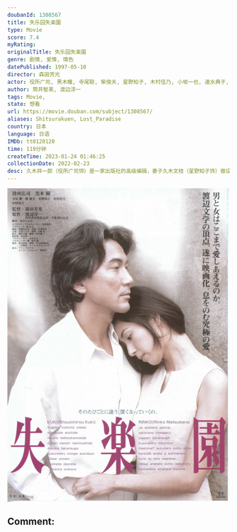 ```yaml
---
doubanId: 1308567
title: 失乐园失楽園
type: Movie
score: 7.4
myRating: 
originalTitle: 失乐园失楽園
genre: 剧情, 爱情, 情色
datePublished: 1997-05-10
director: 森田芳光
actor: 役所广司, 黑木瞳, 寺尾聪, 柴俊夫, 星野知子, 木村佳乃, 小坂一也, 速水典子, 原千晶, 村上淳
author: 筒井智美, 渡边淳一
tags: Movie, 
state: 想看
url: https://movie.douban.com/subject/1308567/
aliases: Shitsurakuen, Lost_Paradise
country: 日本
language: 日语
IMDb: tt0120120
time: 119分钟
createTime: 2023-01-24 01:46:25
collectionDate: 2022-02-23
desc: 久木祥一郎（役所广司饰）是一家出版社的高级编辑，妻子久木文枝（星野知子饰）做设计陶制品，已成年的女儿在医院工作，很少回家。祥一朗感到家庭生活乏味，夫妻间总是客客气气。祥一郎有个情人，业余书法教师松原...
---
```


![image](assets/p2157654546.jpg)

Comment: 
---

